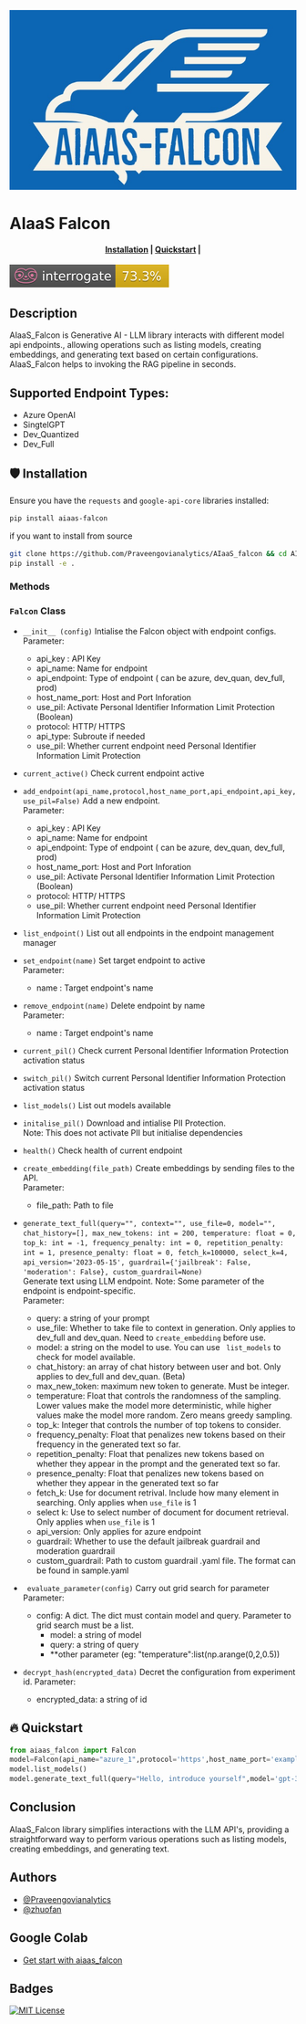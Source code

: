 ![AIaaS Falcon Logo](img/AIAAS_FALCON.jpg)

# AIaaS Falcon


<h4 align="center">
    <p>
        <a href="#shield-installation">Installation</a> |
        <a href="#fire-quickstart">Quickstart</a> |
    <p>
</h4>


![Documentation Coverage](interrogate_badge.svg)

## Description

AIaaS_Falcon is Generative AI - LLM library interacts with different model api endpoints., allowing operations such as listing models, creating embeddings, and generating text based on certain configurations. AIaaS_Falcon helps to invoking the RAG pipeline in seconds. 

## Supported Endpoint Types:
- Azure OpenAI
- SingtelGPT
- Dev_Quantized
- Dev_Full

## :shield: Installation

Ensure you have the `requests` and `google-api-core` libraries installed:

```bash
pip install aiaas-falcon
```


if you want to install from source

```bash
git clone https://github.com/Praveengovianalytics/AIaaS_falcon && cd AIaaS_falcon
pip install -e .
```

### Methods
### `Falcon`  Class
- `__init__ (config)`
Intialise the Falcon object with endpoint configs. \
Parameter: 
    - api_key : API Key
    - api_name: Name for endpoint
    - api_endpoint: Type of endpoint ( can be azure, dev_quan, dev_full, prod)
    - host_name_port: Host and Port Inforation
    - use_pil: Activate Personal Identifier Information Limit Protection (Boolean)
    - protocol: HTTP/ HTTPS
    - api_type: Subroute if needed
    - use_pil: Whether current endpoint need Personal Identifier Information Limit Protection
- `current_active()`
Check current endpoint active
- `add_endpoint(api_name,protocol,host_name_port,api_endpoint,api_key,use_pil=False)`
Add a new endpoint. \
Parameter:
    - api_key : API Key
    - api_name: Name for endpoint
    - api_endpoint: Type of endpoint ( can be azure, dev_quan, dev_full, prod)
    - host_name_port: Host and Port Inforation
    - use_pil: Activate Personal Identifier Information Limit Protection (Boolean)
    - protocol: HTTP/ HTTPS
    - use_pil: Whether current endpoint need Personal Identifier Information Limit Protection
- `list_endpoint()`
List out all endpoints in the endpoint management manager
- `set_endpoint(name)`
Set target endpoint to active \
Parameter:
    - name : Target endpoint's name
 
- `remove_endpoint(name)`
Delete endpoint by name \
Parameter:
    - name : Target endpoint's name

- `current_pil()`
Check current Personal Identifier Information Protection activation status

- `switch_pil()`
Switch current Personal Identifier Information Protection activation status
- `list_models()`
List out models available
- `initalise_pil()`
Download and intialise PII Protection. \
Note: This does not activate PII but initialise dependencies

- `health()`
Check health of current endpoint

- `create_embedding(file_path)`
Create embeddings by sending files to the API. \
Parameter:
    - file_path: Path to file 

- `generate_text_full(query="",
            context="",
            use_file=0,
            model="",
            chat_history=[],
            max_new_tokens: int = 200,
            temperature: float = 0,
            top_k: int = -1,
            frequency_penalty: int = 0,
            repetition_penalty: int = 1,
            presence_penalty: float = 0,
            fetch_k=100000,
            select_k=4,
            api_version='2023-05-15',
            guardrail={'jailbreak': False, 'moderation': False},
            custom_guardrail=None)` \
  Generate text using LLM endpoint. Note: Some parameter of the endpoint is endpoint-specific. \
  Parameter: 
  - query: a string of your prompt
  - use_file: Whether to take file to context in generation. Only applies to dev_full and dev_quan. Need to `create_embedding` before use.
  - model: a string on the model to use. You can use ` list_models` to check for model available.
  - chat_history: an array of chat history between user and bot. Only applies to dev_full and dev_quan. (Beta)
  - max_new_token: maximum new token to generate. Must be integer.
  - temperature: Float that controls the randomness of the sampling. Lower
        values make the model more deterministic, while higher values make
        the model more random. Zero means greedy sampling.
  - top_k: Integer that controls the number of top tokens to consider.
  - frequency_penalty: Float that penalizes new tokens based on their
        frequency in the generated text so far.
  - repetition_penalty: Float that penalizes new tokens based on whether
        they appear in the prompt and the generated text so far.
  - presence_penalty: Float that penalizes new tokens based on whether they
        appear in the generated text so far
  - fetch_k: Use for document retrival. Include how many element in searching. Only applies when `use_file` is 1
  - select k: Use to select number of document for document retrieval. Only applies when `use_file` is 1
  - api_version: Only applies for azure endpoint
  - guardrail: Whether to use the default jailbreak guardrail and moderation guardrail
  - custom_guardrail: Path to custom guardrail .yaml file. The format can be found in sample.yaml
  
- ` evaluate_parameter(config)`
Carry out grid search for parameter \
Parameter:
    - config: A dict. The dict must contain model and query. Parameter to grid search must be a list. 
        - model: a string of model
        - query: a string of query
        - **other parameter (eg: "temperature":list(np.arange(0,2,0.5))
- `decrypt_hash(encrypted_data)`
Decret the configuration from experiment id.
Parameter:
    - encrypted_data: a string of id


## :fire: Quickstart

```python
from aiaas_falcon import Falcon
model=Falcon(api_name="azure_1",protocol='https',host_name_port='example.com',api_key='API_KEY',api_endpoint='azure')
model.list_models()
model.generate_text_full(query="Hello, introduce yourself",model='gpt-35-turbo-0613-vanilla',api_version='2023-05-15')

```



## Conclusion

AIaaS_Falcon library simplifies interactions with the LLM API's, providing a straightforward way to perform various operations such as listing models, creating embeddings, and generating text.

## Authors

- [@Praveengovianalytics](https://github.com/Praveengovianalytics)
- [@zhuofan](https://github.com/zhuofan-16)

## Google Colab

- [Get start with aiaas_falcon](https://colab.research.google.com/drive/1haZ-1fD4htQuNF2zzyrUSTP90KRls1dC?usp=sharing)

## Badges

[![MIT License](https://img.shields.io/badge/License-MIT-green.svg)](https://choosealicense.com/licenses/mit/)
